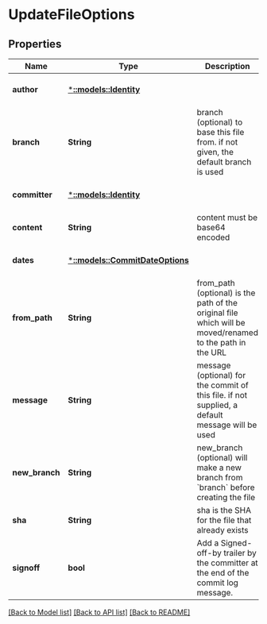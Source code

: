 # UpdateFileOptions

## Properties
Name | Type | Description | Notes
------------ | ------------- | ------------- | -------------
**author** | [***::models::Identity**](Identity.md) |  | [optional] [default to null]
**branch** | **String** | branch (optional) to base this file from. if not given, the default branch is used | [optional] [default to null]
**committer** | [***::models::Identity**](Identity.md) |  | [optional] [default to null]
**content** | **String** | content must be base64 encoded | [default to null]
**dates** | [***::models::CommitDateOptions**](CommitDateOptions.md) |  | [optional] [default to null]
**from_path** | **String** | from_path (optional) is the path of the original file which will be moved/renamed to the path in the URL | [optional] [default to null]
**message** | **String** | message (optional) for the commit of this file. if not supplied, a default message will be used | [optional] [default to null]
**new_branch** | **String** | new_branch (optional) will make a new branch from &#x60;branch&#x60; before creating the file | [optional] [default to null]
**sha** | **String** | sha is the SHA for the file that already exists | [default to null]
**signoff** | **bool** | Add a Signed-off-by trailer by the committer at the end of the commit log message. | [optional] [default to null]

[[Back to Model list]](../README.md#documentation-for-models) [[Back to API list]](../README.md#documentation-for-api-endpoints) [[Back to README]](../README.md)


